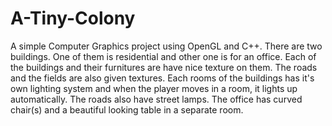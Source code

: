 # A-Tiny-Colony
A simple Computer Graphics project using OpenGL and C++. There are two buildings. One of them is residential and other one is for an office. Each of the buildings and their furnitures are have nice texture on them. The roads and the fields are also given textures. Each rooms of the buildings has it's own lighting system and when the player moves in a room, it lights up automatically. The roads also have street lamps. The office has curved chair(s) and a beautiful looking table in a separate room.
